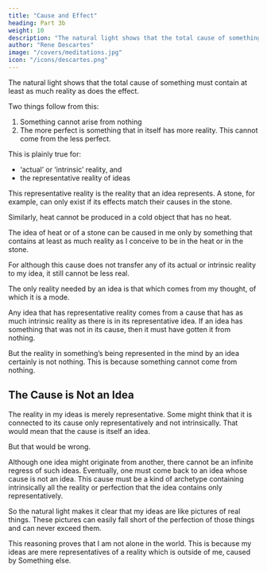 ```yaml
---
title: "Cause and Effect"
heading: Part 3b
weight: 10
description: "The natural light shows that the total cause of something must contain at least as much reality as does the effect."
author: "Rene Descartes"
image: "/covers/meditations.jpg"
icon: "/icons/descartes.png"
---
```



The natural light shows that the total cause of something must contain at least as much reality as does the effect. 

<!-- For where could the effect get its reality from if not from the cause? And how could the cause give reality to the effect unless it first had that reality itself?  -->

Two things follow from this:

1. Something cannot arise from nothing
2. The more perfect is something that in itself has more reality. This cannot come from the less perfect.

This is plainly true for:
- ‘actual’ or ‘intrinsic’ reality, and
- the representative reality of ideas

This representative reality is the reality that an idea represents. A stone, for example, can only exist if its effects match their causes in the stone. <!-- produced by something that contains – either straightforwardly or in some higher form – everything that is to be found in the stone.  -->

Similarly, heat cannot be produced in a cold object that has no heat. <!--  except by something of at least the same order of perfection as heat, and so on.  -->

<!-- I do not say simply ‘except by something that is hot’, because that is not necessary. The thing could be caused to be hot by something that doesn’t itself straightforwardly contain heat – i.e. that isn’t itself hot – but contains heat in a higher form, that is, something of a higher order of perfection than heat. Thus, for example, although God is obviously not himself hot, he can cause something to be hot because he contains heat not straightforwardly but in a higher form.) -->

The idea of heat or of a stone can be caused in me only by something that contains at least as much reality as I conceive to be in the heat or in the stone.

For although this cause does not transfer any of its actual or intrinsic reality to my idea, it still cannot be less real. 

The only reality needed by an idea is that which comes from my thought, of which it is a mode.

Any idea that has representative reality comes from a cause that has as much intrinsic reality as there is in its representative idea. If an idea has something that was not in its cause, then it must have gotten it from nothing. 

But the reality in something’s being represented in the mind by an idea<!-- , though it may not be very perfect, --> certainly is not nothing. This is because something cannot come from nothing.

## The Cause is Not an Idea

The reality in my ideas is merely representative. Some might think that it is connected to  its cause only representatively and not intrinsically. That would mean that the cause is itself an idea.  <!-- because only ideas have representative reality.  -->

But that would be wrong.

Although one idea might originate from another, there cannot be an infinite regress of such ideas. Eventually, one must come back to an idea whose cause is not an idea. This cause must be a kind of archetype containing intrinsically all the reality or perfection that the idea contains only representatively.

So the natural light makes it clear that my ideas are like pictures of real things. These pictures can easily fall short of the perfection of those things and can never exceed them.

<!-- The longer and more carefully I examine all these points, the more clearly and distinctly I recognize their truth.  -->

<!-- But what is my conclusion to be?  -->

This reasoning proves that I am not alone in the world. This is because my ideas are mere representatives of a reality which is outside of me, caused by Something else.  <!-- that I am sure the same reality doesn’t reside in me, either straightforwardly or in a higher form, and hence that I myself can’t be the cause of the idea, then, because everything must have some cause, it will necessarily follow that   -->

<!-- = there exists some other thing that is the cause of that idea. -->

<!-- If no such idea is to be found in me, I shall have no argument to show that anything exists apart from myself; for, despite a most careful and wide-ranging survey, this is the only argument I have so far been able to find. -->

<!-- Among my ideas, apart from the one that gives me a representation of myself, which can’t present any difficulty in this context, there are ideas that variously represent God, inanimate bodies, angels, animals and finally other men like myself.

As regards my ideas of other men, or animals, or angels, I can easily understand that they could be put together from the ideas I have of myself, of bodies and of God, even if the world contained no men besides me, no animals and no angels.

As to my ideas of bodies, so far as I can see they contain nothing that is so great or excellent that it couldn’t have originated in myself. For if I examine them thoroughly, one by one, as I did the idea of the wax yesterday, I realize that the following short list gives everything that I perceive clearly and distinctly in them= size, or extension in length, breadth and depth; shape, which is a function of the boundaries of this extension; position, which is a relation between various items possessing shape; motion, or change in position.

To these may be added substance, duration and number.

But as for all the rest, including light and colours, sounds, smells, tastes, heat and cold and the other qualities that can be known by touch, I think of these in such a confused and obscure way that I don’t even know whether they are true or false, that is, whether my ideas of them are ideas of real things or of non-things. 

Strictly speaking, only judgments can be true or false. But we can also speak of an idea as ‘materially false’ if it represents a non-thing as a thing.  -->

<!-- For example, my idea of cold depends on the idea of heat, and vice versa. These do not depend on material truth.   -->

<!--  on have so little clarity and distinctness that they don’t enable me to know whether cold is merely the absence of heat, or heat is merely the absence of cold, or heat and cold are both real positive qualities, or neither heat nor cold is a real positive quality. -->

<!-- If the right answer is that cold is nothing but the absence of heat, the idea that represents it to me as something real and positive deserves to be called ‘false'; and the same goes for other ideas of this kind. -->

<!-- Such ideas obviously don’t have to be caused by something other than myself. If they are false – that is, if they represent non-things – then they are in me only because of a deficiency or lack of perfection in my nature, which is to say that they arise from nothing; 

I know this by the natural light. If on the other hand they are true, there is no reason why they shouldn’t arise from myself, since they represent such a slight reality that I can’t even distinguish it from a non-thing. -->
